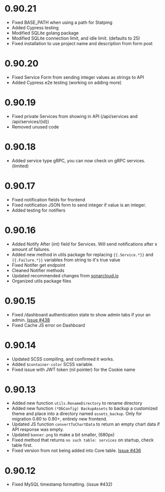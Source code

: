 # 0.90.21
- Fixed BASE_PATH when using a path for Statping
- Added Cypress testing
- Modified SQLite golang package
- Modified SQLite connection limit, and idle limit. (defaults to 25)
- Fixed installation to use project name and description from form post

# 0.90.20
- Fixed Service Form from sending integer values as strings to API
- Added Cypress e2e testing (working on adding more)

# 0.90.19
- Fixed private Services from showing in API (/api/services and /api/services/{id})
- Removed unused code

# 0.90.18
- Added service type gRPC, you can now check on gRPC services. (limited)

# 0.90.17
- Fixed notification fields for frontend
- Fixed notification JSON form to send integer if value is an integer.
- Added testing for notifiers

# 0.90.16
- Added Notify After (int) field for Services. Will send notifications after x amount of failures.
- Added new method in utils package for replacing `{{.Service.*}}` and `{{.Failure.*}}` variables from string to it's true value
- Fixed Notifer get endpoint
- Cleaned Notifier methods
- Updated recommended changes from [sonarcloud.io](https://sonarcloud.io/organizations/statping/projects)
- Organized utils package files

# 0.90.15
- Fixed /dashboard authentication state to show admin tabs if your an admin. [Issue #438](https://github.com/statping/statping/issues/438)
- Fixed Cache JS error on Dashboard

# 0.90.14
- Updated SCSS compiling, and confirmed it works.
- Added `$container-color` SCSS variable.
- Fixed issue with JWT token (nil pointer) for the Cookie name

# 0.90.13
- Added new function `utils.RenameDirectory` to rename directory
- Added new function `(*DbConfig) BackupAssets` to backup a customized theme and place into a directory named `assets_backup`. Only for migration 0.80 to 0.90+, entirely new frontend.
- Updated JS function `convertToChartData` to return an empty chart data if API response was empty.
- Updated `banner.png` to make a bit smaller, (680px)
- Fixed method that returns `no such table: services` on startup, check table first.
- Fixed version from not being added into Core table. [Issue #436](https://github.com/statping/statping/issues/436)

# 0.90.12
- Fixed MySQL timestamp formatting. (issue #432)
